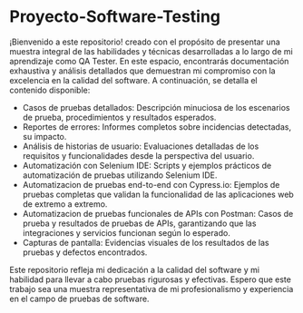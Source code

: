 # Proyecto-Software-Testing
¡Bienvenido a este repositorio!
creado con el propósito de presentar una muestra integral de las habilidades y técnicas desarrolladas a lo largo de mi aprendizaje como QA Tester. En este espacio, encontrarás documentación exhaustiva y análisis detallados que demuestran mi compromiso con la excelencia en la calidad del software. A continuación, se detalla el contenido disponible:

- Casos de pruebas detallados: Descripción minuciosa de los escenarios de prueba, procedimientos y resultados esperados.
- Reportes de errores: Informes completos sobre incidencias detectadas, su impacto.
- Análisis de historias de usuario: Evaluaciones detalladas de los requisitos y funcionalidades desde la perspectiva del usuario.
- Automatización con Selenium IDE: Scripts y ejemplos prácticos de automatización de pruebas utilizando Selenium IDE.
- Automatizacion de pruebas end-to-end con Cypress.io: Ejemplos de pruebas completas que validan la funcionalidad de las aplicaciones web de extremo a extremo.
- Automatizacion de pruebas funcionales de APIs con Postman: Casos de prueba y resultados de pruebas de APIs, garantizando que las integraciones y servicios funcionan según lo esperado.
- Capturas de pantalla: Evidencias visuales de los resultados de las pruebas y defectos encontrados.

Este repositorio refleja mi dedicación a la calidad del software y mi habilidad para llevar a cabo pruebas rigurosas y efectivas. Espero que este trabajo sea una muestra representativa de mi profesionalismo y experiencia en el campo de pruebas de software.
